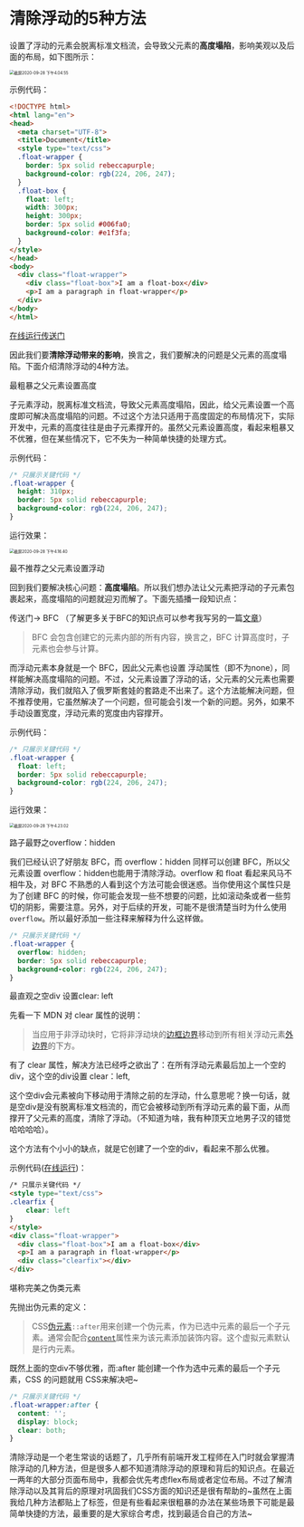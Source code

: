 # 清除浮动的5种方法

设置了浮动的元素会脱离标准文档流，会导致父元素的**高度塌陷**，影响美观以及后面的布局，如下图所示：

<img src="/Users/zhuhuiting/myblog/image/截屏2020-09-28 下午4.04.55.png" alt="截屏2020-09-28 下午4.04.55" style="zoom:50%;" />

示例代码：

```html
<!DOCTYPE html>
<html lang="en">
<head>
  <meta charset="UTF-8">
  <title>Document</title>
  <style type="text/css">
  .float-wrapper {
    border: 5px solid rebeccapurple;
    background-color: rgb(224, 206, 247);
  }
  .float-box {
    float: left;
    width: 300px;
    height: 300px;
    border: 5px solid #006fa0;
    background-color: #e1f3fa;
  }
</style>
</head>
<body>
  <div class="float-wrapper">
    <div class="float-box">I am a float-box</div>
    <p>I am a paragraph in float-wrapper</p>
  </div>
</body>
</html>
```

[在线运行传送门](https://jsfiddle.net/zhuhuiting/43rdnLm1/28/)

因此我们要**清除浮动带来的影响**，换言之，我们要解决的问题是父元素的高度塌陷。下面介绍清除浮动的4种方法。

最粗暴之父元素设置高度

子元素浮动，脱离标准文档流，导致父元素高度塌陷，因此，给父元素设置一个高度即可解决高度塌陷的问题。不过这个方法只适用于高度固定的布局情况下，实际开发中，元素的高度往往是由子元素撑开的。虽然父元素设置高度，看起来粗暴又不优雅，但在某些情况下，它不失为一种简单快捷的处理方式。

示例代码：

```css
/* 只展示关键代码 */
.float-wrapper {
  height: 310px;
  border: 5px solid rebeccapurple;
  background-color: rgb(224, 206, 247);
}
```

运行效果：

<img src="/Users/zhuhuiting/myblog/image/截屏2020-09-28 下午4.16.40.png" alt="截屏2020-09-28 下午4.16.40" style="zoom:50%;" />

最不推荐之父元素设置浮动

回到我们要解决核心问题：**高度塌陷**。所以我们想办法让父元素把浮动的子元素包裹起来，高度塌陷的问题就迎刃而解了。下面先插播一段知识点：

传送门→ BFC （了解更多关于BFC的知识点可以参考我写另的一篇[文章](https://zhu2503453269.gitbook.io/-1/css/10-fen-zhong-ba-bfc-dai-hui-jia)）

> BFC 会包含创建它的元素内部的所有内容，换言之，BFC 计算高度时，子元素也会参与计算。

而浮动元素本身就是一个 BFC，因此父元素也设置 浮动属性（即不为none），同样能解决高度塌陷的问题。不过，父元素设置了浮动的话，父元素的父元素也需要清除浮动，我们就陷入了俄罗斯套娃的套路走不出来了。这个方法能解决问题，但不推荐使用，它虽然解决了一个问题，但可能会引发一个新的问题。另外，如果不手动设置宽度，浮动元素的宽度由内容撑开。

示例代码：

```css
/* 只展示关键代码 */
.float-wrapper {
  float: left;
  border: 5px solid rebeccapurple;
  background-color: rgb(224, 206, 247);
}
```

运行效果：

<img src="/Users/zhuhuiting/myblog/image/截屏2020-09-28 下午4.23.02.png" alt="截屏2020-09-28 下午4.23.02" style="zoom:50%;" />

路子最野之overflow：hidden

我们已经认识了好朋友 BFC，而 overflow：hidden 同样可以创建 BFC，所以父元素设置 overflow：hidden也能用于清除浮动。overflow 和 float 看起来风马不相牛及，对 BFC 不熟悉的人看到这个方法可能会很迷惑。当你使用这个属性只是为了创建 BFC 的时候，你可能会发现一些不想要的问题，比如滚动条或者一些剪切的阴影，需要注意。另外，对于后续的开发，可能不是很清楚当时为什么使用 `overflow`。所以最好添加一些注释来解释为什么这样做。

```css
/* 只展示关键代码 */
.float-wrapper {
  overflow: hidden;
  border: 5px solid rebeccapurple;
  background-color: rgb(224, 206, 247);
}
```

最直观之空div 设置clear: left

先看一下 MDN 对 clear 属性的说明：

> 当应用于非浮动块时，它将非浮动块的[边框边界](https://developer.mozilla.org/en-US/docs/CSS/box_model)移动到所有相关浮动元素[外边界](https://developer.mozilla.org/en-US/docs/CSS/box_model)的下方。

有了 clear 属性，解决方法已经呼之欲出了：在所有浮动元素最后加上一个空的div，这个空的div设置 clear：left,

这个空div会元素被向下移动用于清除之前的左浮动，什么意思呢？换一句话，就是空div是没有脱离标准文档流的，而它会被移动到所有浮动元素的最下面，从而撑开了父元素的高度，清除了浮动。（不知道为啥，我有种顶天立地男子汉的错觉哈哈哈哈）。

这个方法有个小小的缺点，就是它创建了一个空的div，看起来不那么优雅。

示例代码([在线运行](https://jsfiddle.net/zhuhuiting/zhegra2y/1/))：

```html
/* 只展示关键代码 */
<style type="text/css">
.clearfix {
	clear: left
}
</style>
<div class="float-wrapper">
  <div class="float-box">I am a float-box</div>
  <p>I am a paragraph in float-wrapper</p>
  <div class="clearfix"></div>
</div>
```

堪称完美之伪类元素

先抛出伪元素的定义：

> CSS[伪元素](https://developer.mozilla.org/zh-CN/CSS/Pseudo-elements)`::after`用来创建一个伪元素，作为已选中元素的最后一个子元素。通常会配合[`content`](https://developer.mozilla.org/zh-CN/docs/Web/CSS/content)属性来为该元素添加装饰内容。这个虚拟元素默认是行内元素。 

既然上面的空div不够优雅，而:after 能创建一个作为选中元素的最后一个子元素，CSS 的问题就用 CSS来解决吧~

```css
/* 只展示关键代码 */
.float-wrapper:after {
  content: '';
  display: block;
  clear: both;
} 
```

清除浮动是一个老生常谈的话题了，几乎所有前端开发工程师在入门时就会掌握清除浮动的几种方法，但是很多人都不知道清除浮动的原理和背后的知识点。在最近一两年的大部分页面布局中，我都会优先考虑flex布局或者定位布局。不过了解清除浮动以及其背后的原理对巩固我们CSS方面的知识还是很有帮助的~虽然在上面我给几种方法都贴上了标签，但是有些看起来很粗暴的办法在某些场景下可能是最简单快捷的方法，最重要的是大家综合考虑，找到最适合自己的方法~


